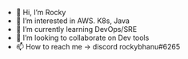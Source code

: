 - 👋 Hi, I’m Rocky
- 👀 I’m interested in AWS. K8s, Java
- 🌱 I’m currently learning DevOps/SRE
- 💞️ I’m looking to collaborate on Dev tools
- 📫 How to reach me -> discord rockybhanu#6265

<!---
ramanujd/ramanujd is a ✨ special ✨ repository because its `README.md` (this file) appears on your GitHub profile.
You can click the Preview link to take a look at your changes.
--->
